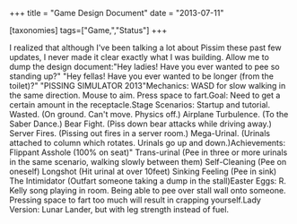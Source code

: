 +++
title = "Game Design Document"
date = "2013-07-11"

[taxonomies]
tags=["Game,","Status"]
+++

I realized that although I've been talking a lot about Pissim these past few updates, I never made it clear exactly what I was building. Allow me to dump the design document:"Hey ladies! Have you ever wanted to pee so standing up?" "Hey fellas! Have you ever wanted to be longer (from the toilet)?" "PISSING SIMULATOR 2013"Mechanics: WASD for slow walking in the same direction. Mouse to aim. Press space to fart.Goal: Need to get a certain amount in the receptacle.Stage Scenarios: Startup and tutorial. Wasted. (On ground. Can't move. Physics off.) Airplane Turbulence. (To the Saber Dance.) Bear Fight. (Piss down bear attacks while driving away.) Server Fires. (Pissing out fires in a server room.) Mega-Urinal. (Urinals attached to column which rotates. Urinals go up and down.)Achievements: Flippant Asshole (100% on seat)" Trans-urinal (Pee in three or more urinals in the same scenario, walking slowly between them) Self-Cleaning (Pee on oneself) Longshot (Hit urinal at over 10feet) Sinking Feeling (Pee in sink) The Intimidator (Outfart someone taking a dump in the stall)Easter Eggs: R. Kelly song playing in room. Being able to pee over stall wall onto someone. Pressing space to fart too much will result in crapping yourself.Lady Version: Lunar Lander, but with leg strength instead of fuel.

